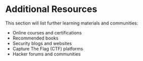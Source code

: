 # Additional Resources

This section will list further learning materials and communities:
- Online courses and certifications
- Recommended books
- Security blogs and websites
- Capture The Flag (CTF) platforms
- Hacker forums and communities
